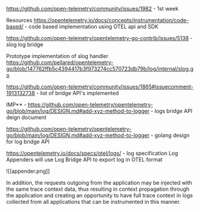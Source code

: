 
https://github.com/open-telemetry/community/issues/1982  - 1st week


Resources
https://opentelemetry.io/docs/concepts/instrumentation/code-based/ - code based implementation using OTEL api and SDK


https://github.com/open-telemetry/opentelemetry-go-contrib/issues/5138 - slog log bridge

Prototype implementation of slog handler https://github.com/pellared/opentelemetry-go/blob/147762ffb5c4394417b3f973274cc570723db79b/log/internal/slog.go

https://github.com/open-telemetry/community/issues/1865#issuecomment-1913132738  - list of bridge API's implemented

IMP** - https://github.com/open-telemetry/opentelemetry-go/blob/main/log/DESIGN.md#add-xyz-method-to-logger  - logs bridge API deign document


https://github.com/open-telemetry/opentelemetry-go/blob/main/log/DESIGN.md#add-xyz-method-to-logger - golang design for log bridge API


https://opentelemetry.io/docs/specs/otel/logs/ - log specification
Log Appenders will use Log Bridge API to export log in OTEL format



![[appender.png]]








In addition, the requests outgoing from the application may be injected with the same trace context data, thus resulting in context propagation through the application and creating an opportunity to have full trace context in logs collected from all applications that can be instrumented in this manner.
